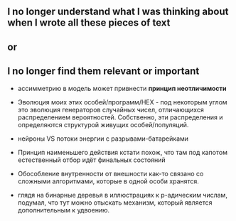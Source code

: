 ## I no longer understand what I was thinking about when I wrote all these pieces of text

## or

## I no longer find them relevant or important

* ассимметрию в модель может привнести __принцип неотличимости__

* Эволюция моих этих особей/программ/НЕХ - под некоторым углом это эволюция генераторов случайных чисел, отличающихся распределением вероятностей. Собственно, эти распределения и определяются структурой живущих особей/популяций.

* нейроны VS потоки энергии с разрывами-батарейками

* Принцип наименьшего действия кстати похож, что там под капотом естественный отбор идёт финальных состояний

* Обособление внутренности от внешности как-то связано со сложными алгоритмами, которые в одной особи хранятся.

* глядя на бинарные деревья в иллюстрациях к р-адическим числам, подумал, что тут можно отыскать механизм, который является дополнительным к удвоению.
